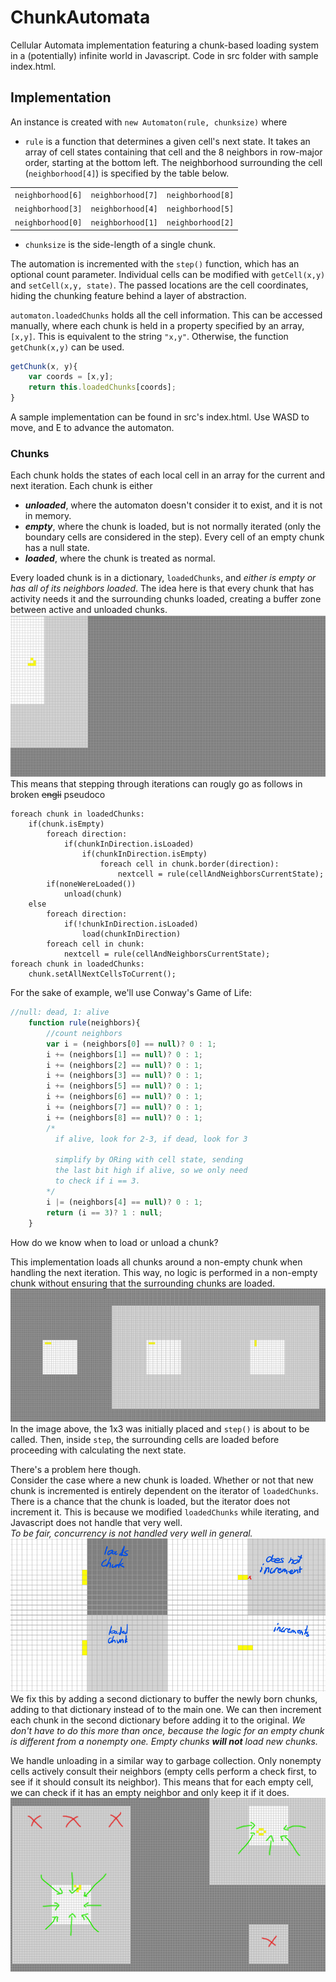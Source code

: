 # ChunkAutomata
Cellular Automata implementation featuring a chunk-based loading system in a (potentially) infinite world in Javascript.
Code in src folder with sample index.html.

## Implementation
An instance is created with `new Automaton(rule, chunksize)` where
- `rule` is a function that determines a given cell's next state. It takes an array of cell states containing that cell and the 8 neighbors in row-major order, starting at the bottom left. The neighborhood surrounding the cell (`neighborhood[4]`) is specified by the table below.

|                 |                 |                 |
| --------------- | --------------- | ----------------|
| `neighborhood[6]` | `neighborhood[7]` | `neighborhood[8]` |
| `neighborhood[3]` | `neighborhood[4]` | `neighborhood[5]` |
| `neighborhood[0]` | `neighborhood[1]` | `neighborhood[2]` |

- `chunksize` is the side-length of a single chunk.

The automation is incremented with the `step()` function, which has an optional count parameter.
Individual cells can be modified with `getCell(x,y)` and `setCell(x,y, state)`. The passed locations are the cell coordinates, hiding the chunking feature behind a layer of abstraction.

`automaton.loadedChunks` holds all the cell information. This can be accessed manually, where each chunk is held in a property specified by an array, `[x,y]`. This is equivalent to the string `"x,y"`. Otherwise, the function `getChunk(x,y)` can be used.
```javascript
getChunk(x, y){
    var coords = [x,y];
    return this.loadedChunks[coords];
}
```

A sample implementation can be found in src's index.html. Use WASD to move, and E to advance the automaton.
### Chunks
Each chunk holds the states of each local cell in an array for the current and next iteration. Each chunk is either
- ***unloaded***, where the automaton doesn't consider it to exist, and it is not in memory.
- ***empty***, where the chunk is loaded, but is not normally iterated (only the boundary cells are considered in the step). Every cell of an empty chunk has a null state.
- ***loaded***, where the chunk is treated as normal.

Every loaded chunk is in a dictionary, `loadedChunks`, and *either is empty or has all of its neighbors loaded*. The idea here is that every chunk that has activity needs it and the surrounding chunks loaded, creating a buffer zone between active and unloaded chunks.<br/>
![Image not found; is readme_images in the directory?](readme_images/glider.gif)<br/>
This means that stepping through iterations can rougly go as follows in broken ~~engli~~ pseudoco
```
foreach chunk in loadedChunks:
    if(chunk.isEmpty)
        foreach direction:
            if(chunkInDirection.isLoaded)
                if(chunkInDirection.isEmpty)
                    foreach cell in chunk.border(direction):
                        nextcell = rule(cellAndNeighborsCurrentState);
        if(noneWereLoaded())
            unload(chunk)
    else
        foreach direction:
            if(!chunkInDirection.isLoaded)
                load(chunkInDirection)
        foreach cell in chunk:
            nextcell = rule(cellAndNeighborsCurrentState);
foreach chunk in loadedChunks:
    chunk.setAllNextCellsToCurrent();
```
For the sake of example, we'll use Conway's Game of Life:
```javascript
//null: dead, 1: alive
    function rule(neighbors){
        //count neighbors
        var i = (neighbors[0] == null)? 0 : 1;
        i += (neighbors[1] == null)? 0 : 1;
        i += (neighbors[2] == null)? 0 : 1;
        i += (neighbors[3] == null)? 0 : 1;
        i += (neighbors[5] == null)? 0 : 1;
        i += (neighbors[6] == null)? 0 : 1;
        i += (neighbors[7] == null)? 0 : 1;
        i += (neighbors[8] == null)? 0 : 1;
        /*
          if alive, look for 2-3, if dead, look for 3
          
          simplify by ORing with cell state, sending
          the last bit high if alive, so we only need
          to check if i == 3.
        */
        i |= (neighbors[4] == null)? 0 : 1;
        return (i == 3)? 1 : null;
    }
```
How do we know when to load or unload a chunk?

This implementation loads all chunks around a non-empty chunk when handling the next iteration. This way, no logic is performed in a non-empty chunk without ensuring that the surrounding chunks are loaded.<br/>
![Image not found; is readme_images in the directory?](readme_images/loadunloadTut1.png)<br/>
In the image above, the 1x3 was initially placed and `step()` is about to be called. Then, inside `step`, the surrounding cells are loaded before proceeding with calculating the next state.

There's a problem here though.<br/>
Consider the case where a new chunk is loaded. Whether or not that new chunk is incremented is entirely dependent on the iterator of `loadedChunks`. There is a chance that the chunk is loaded, but the iterator does not increment it. This is because we modified `loadedChunks` while iterating, and Javascript does not handle that very well.<br/>
*To be fair, concurrency is not handled very well in general.*
![Image not found; is readme_images in the directory?](readme_images/UnloadedSkipExample.png)<br/>
We fix this by adding a second dictionary to buffer the newly born chunks, adding to that dictionary instead of to the main one. We can then increment each chunk in the second dictionary before adding it to the original. *We don't have to do this more than once, because the logic for an empty chunk is different from a nonempty one. Empty chunks **will not** load new chunks.*

We handle unloading in a similar way to garbage collection. Only nonempty cells actively consult their neighbors (empty cells perform a check first, to see if it should consult its neighbor). This means that for each empty cell, we can check if it has an empty neighbor and only keep it if it does.<br/>
![Image not found; is readme_images in the directory?](readme_images/loadunloadTut2.png)<br/>
